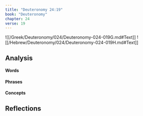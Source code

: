 ```yaml
---
title: "Deuteronomy 24:19"
book: "Deuteronomy"
chapter: 24
verse: 19
---
```

![[/Greek/Deuteronomy/024/Deuteronomy-024-019G.md#Text]]
![[/Hebrew/Deuteronomy/024/Deuteronomy-024-019H.md#Text]]

## Analysis

#### Words

#### Phrases

#### Concepts

## Reflections
